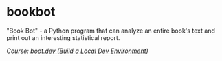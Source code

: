 # bookbot
"Book Bot" - a Python program that can analyze an entire book's text and print out an interesting statistical report.

*Course: [boot.dev (Build a Local Dev Environment)](https://www.boot.dev/learn/build-local-dev-environment-python)*

